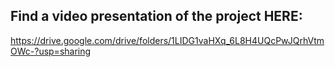 ## Find a video presentation of the project HERE:
https://drive.google.com/drive/folders/1LIDG1vaHXq_6L8H4UQcPwJQrhVtmOWc-?usp=sharing
